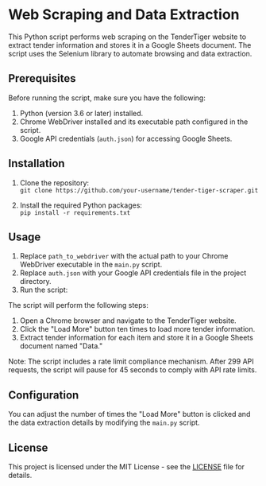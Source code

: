 # Web Scraping and Data Extraction

This Python script performs web scraping on the TenderTiger website to extract tender information and stores it in a Google Sheets document. The script uses the Selenium library to automate browsing and data extraction.

## Prerequisites

Before running the script, make sure you have the following:

1. Python (version 3.6 or later) installed.
2. Chrome WebDriver installed and its executable path configured in the script.
3. Google API credentials (`auth.json`) for accessing Google Sheets.

## Installation

1. Clone the repository:   
```git clone https://github.com/your-username/tender-tiger-scraper.git```


2. Install the required Python packages:  
```pip install -r requirements.txt```


## Usage

1. Replace `path_to_webdriver` with the actual path to your Chrome WebDriver executable in the `main.py` script.
2. Replace `auth.json` with your Google API credentials file in the project directory.
3. Run the script:


The script will perform the following steps:

1. Open a Chrome browser and navigate to the TenderTiger website.
2. Click the "Load More" button ten times to load more tender information.
3. Extract tender information for each item and store it in a Google Sheets document named "Data."

Note: The script includes a rate limit compliance mechanism. After 299 API requests, the script will pause for 45 seconds to comply with API rate limits.

## Configuration

You can adjust the number of times the "Load More" button is clicked and the data extraction details by modifying the `main.py` script.

## License

This project is licensed under the MIT License - see the [LICENSE](LICENSE) file for details.
